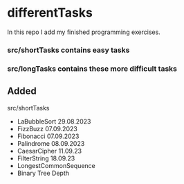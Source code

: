 # differentTasks
In this repo I add my finished programming exercises.

### src/shortTasks contains easy tasks
### src/longTasks contains these more difficult tasks

## Added
src/shortTasks
- LaBubbleSort 29.08.2023
- FizzBuzz 07.09.2023
- Fibonacci 07.09.2023
- Palindrome 08.09.2023
- CaesarCipher 11.09.23
- FilterString 18.09.23
- LongestCommonSequence
- Binary Tree Depth
